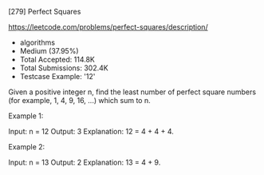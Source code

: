 [279] Perfect Squares  

https://leetcode.com/problems/perfect-squares/description/

* algorithms
* Medium (37.95%)
* Total Accepted:    114.8K
* Total Submissions: 302.4K
* Testcase Example:  '12'

Given a positive integer n, find the least number of perfect square numbers (for example, 1, 4, 9, 16, ...) which sum to n.

Example 1:


Input: n = 12
Output: 3 
Explanation: 12 = 4 + 4 + 4.

Example 2:


Input: n = 13
Output: 2
Explanation: 13 = 4 + 9.

